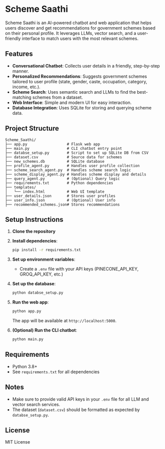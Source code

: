 # Scheme Saathi

Scheme Saathi is an AI-powered chatbot and web application that helps users discover and get recommendations for government schemes based on their personal profile. It leverages LLMs, vector search, and a user-friendly interface to match users with the most relevant schemes.

## Features
- **Conversational Chatbot**: Collects user details in a friendly, step-by-step manner.
- **Personalized Recommendations**: Suggests government schemes tailored to user profile (state, gender, caste, occupation, category, income, etc.).
- **Scheme Search**: Uses semantic search and LLMs to find the best-matching schemes from a dataset.
- **Web Interface**: Simple and modern UI for easy interaction.
- **Database Integration**: Uses SQLite for storing and querying scheme data.

## Project Structure
```
Scheme_Saathi/
├── app.py                  # Flask web app
├── main.py                 # CLI chatbot entry point
├── databse_setup.py        # Script to set up SQLite DB from CSV
├── dataset.csv             # Source data for schemes
├── new_schemes.db          # SQLite database
├── profile_agent.py        # Handles user profile collection
├── scheme_search_agent.py  # Handles scheme search logic
├── scheme_display_agent.py # Handles scheme display and details
├── query_agent.py          # (Optional) Query logic
├── requirements.txt        # Python dependencies
├── templates/
│   └── index.html          # Web UI template
├── user_details.json       # Stores user profiles
├── user_info.json          # (Optional) User info
├── recommended_schemes.json# Stores recommendations
```

## Setup Instructions
1. **Clone the repository**
2. **Install dependencies**:
   ```bash
   pip install -r requirements.txt
   ```
3. **Set up environment variables**:
   - Create a `.env` file with your API keys (PINECONE_API_KEY, GROQ_API_KEY, etc.)
4. **Set up the database**:
   ```bash
   python databse_setup.py
   ```
5. **Run the web app**:
   ```bash
   python app.py
   ```
   The app will be available at `http://localhost:5000`.

6. **(Optional) Run the CLI chatbot**:
   ```bash
   python main.py
   ```

## Requirements
- Python 3.8+
- See `requirements.txt` for all dependencies

## Notes
- Make sure to provide valid API keys in your `.env` file for all LLM and vector search services.
- The dataset (`dataset.csv`) should be formatted as expected by `databse_setup.py`.

## License
MIT License
